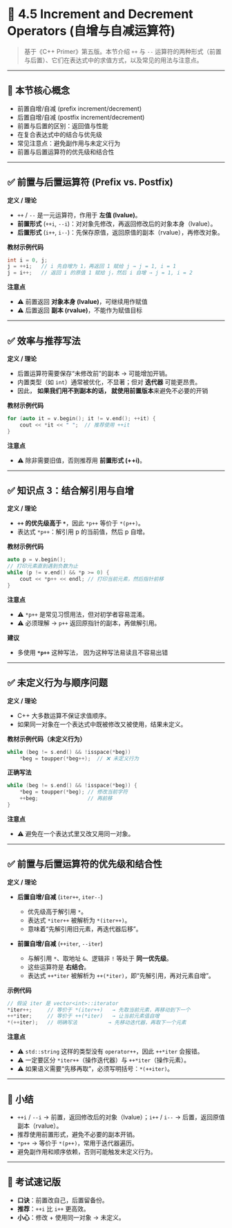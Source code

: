 # 📘 4.5 Increment and Decrement Operators (自增与自减运算符)

> 基于《C++ Primer》第五版。本节介绍 `++` 与 `--` 运算符的两种形式（前置与后置）、它们在表达式中的求值方式，以及常见的用法与注意点。

---

## 🧠 本节核心概念

* 前置自增/自减 (prefix increment/decrement)
* 后置自增/自减 (postfix increment/decrement)
* 前置与后置的区别：返回值与性能
* 在复合表达式中的结合与优先级
* 常见注意点：避免副作用与未定义行为
* 前置与后置运算符的优先级和结合性

---

## ✅ 前置与后置运算符 (Prefix vs. Postfix)

**定义 / 理论**

* `++` / `--` 是一元运算符，作用于 **左值 (lvalue)**。
* **前置形式** (`++i`, `--i`)：对对象先修改，再返回修改后的对象本身（lvalue）。
* **后置形式** (`i++`, `i--`)：先保存原值，返回原值的副本（rvalue），再修改对象。

**教材示例代码**

```cpp
int i = 0, j;
j = ++i;   // i 先自增为 1，再返回 1 赋给 j → j = 1, i = 1
j = i++;   // 返回 i 的原值 1 赋给 j，然后 i 自增 → j = 1, i = 2
```

**注意点**

* ⚠️ 前置返回 **对象本身 (lvalue)**，可继续用作赋值
* ⚠️ 后置返回 **副本 (rvalue)**，不能作为赋值目标

---

## ✅ 效率与推荐写法

**定义 / 理论**

* 后置运算符需要保存“未修改前”的副本 → 可能增加开销。
* 内置类型（如 `int`）通常被优化，不显著；但对 **迭代器** 可能更昂贵。
* 因此， **如果我们用不到副本的话， 就使用前置版本**来避免不必要的开销

**教材示例代码**

```cpp
for (auto it = v.begin(); it != v.end(); ++it) {
    cout << *it << " ";  // 推荐使用 ++it
}
```

**注意点**

* ⚠️ 除非需要旧值，否则推荐用 **前置形式 (++i)**。

---

## ✅ 知识点 3：结合解引用与自增

**定义 / 理论**

* **`++` 的优先级高于 `*`**，因此 `*p++` 等价于 `*(p++)`。
* 表达式 `*p++`：解引用 p 的当前值，然后 p 自增。

**教材示例代码**

```cpp
auto p = v.begin();
// 打印元素直到遇到负数为止
while (p != v.end() && *p >= 0) {
    cout << *p++ << endl; // 打印当前元素，然后指针前移
}
```

**注意点**

* ⚠️ `*p++` 是常见习惯用法，但对初学者容易混淆。
* ⚠️ 必须理解 → `p++` 返回原指针的副本，再做解引用。

**建议**

* 多使用 **`*p++`** 这种写法， 因为这种写法易读且不容易出错

---

## ✅ 未定义行为与顺序问题

**定义 / 理论**

* C++ 大多数运算不保证求值顺序。
* 如果同一对象在一个表达式中既被修改又被使用，结果未定义。

**教材示例代码（未定义行为）**

```cpp
while (beg != s.end() && !isspace(*beg))
    *beg = toupper(*beg++);  // ❌ 未定义行为
```

**正确写法**

```cpp
while (beg != s.end() && !isspace(*beg)) {
    *beg = toupper(*beg); // 修改当前字符
    ++beg;                // 再前移
}
```

**注意点**

* ⚠️ 避免在一个表达式里又改又用同一对象。

---


## ✅ 前置与后置运算符的优先级和结合性

**定义 / 理论**

* **后置自增/自减** (`iter++`, `iter--`)

  * 优先级高于解引用 `*`。
  * 表达式 `*iter++` 被解析为 `*(iter++)`。
  * 意味着“先解引用旧元素，再迭代器后移”。

* **前置自增/自减** (`++iter`, `--iter`)

  * 与解引用 `*`、取地址 `&`、逻辑非 `!` 等处于 **同一优先级**。
  * 这些运算符是 **右结合**。
  * 表达式 `++*iter` 被解析为 `++(*iter)`，即“先解引用，再对元素自增”。

**示例代码**

```cpp
// 假设 iter 是 vector<int>::iterator
*iter++;     // 等价于 *(iter++)   → 先取当前元素，再移动到下一个
++*iter;     // 等价于 ++(*iter)   → 让当前元素值自增
*(++iter);   // 明确写法          → 先移动迭代器，再取下一个元素
```

**注意点**

* ⚠️ `std::string` 这样的类型没有 `operator++`，因此 `++*iter` 会报错。
* ⚠️ 一定要区分 `*iter++`（操作迭代器）与 `++*iter`（操作元素）。
* ⚠️ 如果语义需要“先移再取”，必须写明括号：`*(++iter)`。

---


## 🔑 小结

* `++i` / `--i` → 前置，返回修改后的对象（lvalue）；`i++` / `i--` → 后置，返回原值副本（rvalue）。
* 推荐使用前置形式，避免不必要的副本开销。
* `*p++` → 等价于 `*(p++)`，常用于迭代器遍历。
* 避免副作用和顺序依赖，否则可能触发未定义行为。

---

## 📌 考试速记版

* **口诀**：前置改自己，后置留备份。
* **推荐**：`++i` 比 `i++` 更高效。
* **小心**：修改 + 使用同一对象 → 未定义。



